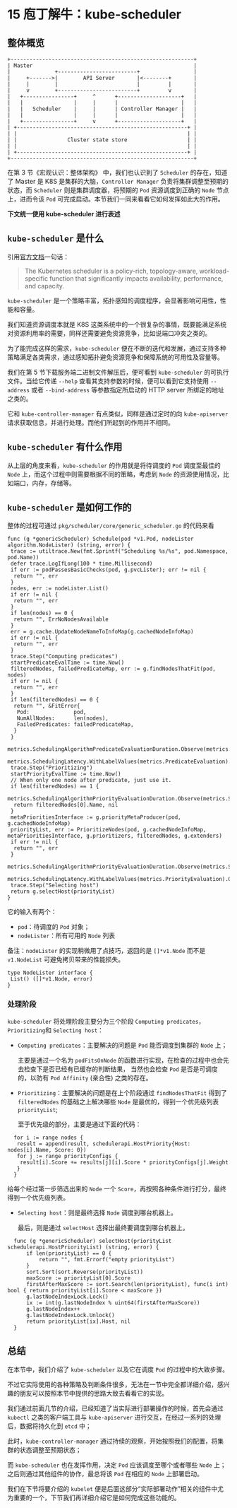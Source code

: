 # 15 庖丁解牛：kube-scheduler

## 整体概览

```
+----------------------------------------------------------+          
| Master                                                   |          
|              +-------------------------+                 |          
|     +------->|        API Server       |<--------+       |          
|     |        |                         |         |       |          
|     v        +-------------------------+         v       |          
|   +----------------+     ^      +--------------------+   |          
|   |                |     |      |                    |   |          
|   |   Scheduler    |     |      | Controller Manager |   |          
|   |                |     |      |                    |   |          
|   +----------------+     v      +--------------------+   |          
| +------------------------------------------------------+ |          
| |                                                      | |          
| |                Cluster state store                   | |          
| |                                                      | |          
| +------------------------------------------------------+ |          
+----------------------------------------------------------+          
```

在第 3 节《宏观认识：整体架构》 中，我们也认识到了 `Scheduler` 的存在，知道了 Master 是 K8S 是集群的大脑，`Controller Manager` 负责将集群调整至预期的状态，而 `Scheduler` 则是集群调度器，将预期的 `Pod` 资源调度到正确的 `Node` 节点上，进而令该 `Pod` 可完成启动。本节我们一同来看看它如何发挥如此大的作用。

**下文统一使用 kube-scheduler 进行表述**

## `kube-scheduler` 是什么

引用[官方文档](https://kubernetes.io/docs/reference/command-line-tools-reference/kube-scheduler/)一句话：

> The Kubernetes scheduler is a policy-rich, topology-aware, workload-specific function that significantly impacts availability, performance, and capacity.

`kube-scheduler` 是一个策略丰富，拓扑感知的调度程序，会显著影响可用性，性能和容量。

我们知道资源调度本就是 K8S 这类系统中的一个很复杂的事情，既要能满足系统对资源利用率的需要，同样还需要避免资源竞争，比如说端口冲突之类的。

为了能完成这样的需求，`kube-scheduler` 便在不断的迭代和发展，通过支持多种策略满足各类需求，通过感知拓扑避免资源竞争和保障系统的可用性及容量等。

我们在第 5 节下载服务端二进制文件解压后，便可看到 `kube-scheduler` 的可执行文件。当给它传递 `--help` 查看其支持参数的时候，便可以看到它支持使用 `--address` 或者 `--bind-address` 等参数指定所启动的 HTTP server 所绑定的地址之类的。

它和 `kube-controller-manager` 有点类似，同样是通过定时的向 `kube-apiserver` 请求获取信息，并进行处理。而他们所起到的作用并不相同。

## `kube-scheduler` 有什么作用

从上层的角度来看，`kube-scheduler` 的作用就是将待调度的 `Pod` 调度至最佳的 `Node` 上，而这个过程中则需要根据不同的策略，考虑到 `Node` 的资源使用情况，比如端口，内存，存储等。

## `kube-scheduler` 是如何工作的

整体的过程可通过 `pkg/scheduler/core/generic_scheduler.go` 的代码来看

```
func (g *genericScheduler) Schedule(pod *v1.Pod, nodeLister algorithm.NodeLister) (string, error) {
 trace := utiltrace.New(fmt.Sprintf("Scheduling %s/%s", pod.Namespace, pod.Name))
 defer trace.LogIfLong(100 * time.Millisecond)
 if err := podPassesBasicChecks(pod, g.pvcLister); err != nil {
  return "", err
 }
 nodes, err := nodeLister.List()
 if err != nil {
  return "", err
 }
 if len(nodes) == 0 {
  return "", ErrNoNodesAvailable
 }
 err = g.cache.UpdateNodeNameToInfoMap(g.cachedNodeInfoMap)
 if err != nil {
  return "", err
 }
 trace.Step("Computing predicates")
 startPredicateEvalTime := time.Now()
 filteredNodes, failedPredicateMap, err := g.findNodesThatFit(pod, nodes)
 if err != nil {
  return "", err
 }
 if len(filteredNodes) == 0 {
  return "", &FitError{
   Pod:              pod,
   NumAllNodes:      len(nodes),
   FailedPredicates: failedPredicateMap,
  }
 }
 metrics.SchedulingAlgorithmPredicateEvaluationDuration.Observe(metrics.SinceInMicroseconds(startPredicateEvalTime))
 metrics.SchedulingLatency.WithLabelValues(metrics.PredicateEvaluation).Observe(metrics.SinceInSeconds(startPredicateEvalTime))
 trace.Step("Prioritizing")
 startPriorityEvalTime := time.Now()
 // When only one node after predicate, just use it.
 if len(filteredNodes) == 1 {
  metrics.SchedulingAlgorithmPriorityEvaluationDuration.Observe(metrics.SinceInMicroseconds(startPriorityEvalTime))
  return filteredNodes[0].Name, nil
 }
 metaPrioritiesInterface := g.priorityMetaProducer(pod, g.cachedNodeInfoMap)
 priorityList, err := PrioritizeNodes(pod, g.cachedNodeInfoMap, metaPrioritiesInterface, g.prioritizers, filteredNodes, g.extenders)
 if err != nil {
  return "", err
 }
 metrics.SchedulingAlgorithmPriorityEvaluationDuration.Observe(metrics.SinceInMicroseconds(startPriorityEvalTime))
 metrics.SchedulingLatency.WithLabelValues(metrics.PriorityEvaluation).Observe(metrics.SinceInSeconds(startPriorityEvalTime))
 trace.Step("Selecting host")
 return g.selectHost(priorityList)
}
```

它的输入有两个：

- `pod`：待调度的 `Pod` 对象；
- `nodeLister`：所有可用的 `Node` 列表

备注：`nodeLister` 的实现稍微用了点技巧，返回的是 `[]*v1.Node` 而不是 `v1.NodeList` 可避免拷贝带来的性能损失。

```
type NodeLister interface {
 List() ([]*v1.Node, error)
}
```

### 处理阶段

`kube-scheduler` 将处理阶段主要分为三个阶段 `Computing predicates`，`Prioritizing`和 `Selecting host`：

- `Computing predicates`：主要解决的问题是 `Pod` 能否调度到集群的 `Node` 上；

  主要是通过一个名为 `podFitsOnNode` 的函数进行实现，在检查的过程中也会先去检查下是否已经有已缓存的判断结果， 当然也会检查 `Pod` 是否是可调度的，以防有 `Pod Affinity` (亲合性) 之类的存在。

- `Prioritizing`：主要解决的问题是在上个阶段通过 `findNodesThatFit` 得到了 `filteredNodes` 的基础之上解决哪些 `Node` 是最优的，得到一个优先级列表 `priorityList`;

  至于优先级的部分，主要是通过下面的代码：

```
  for i := range nodes {
   result = append(result, schedulerapi.HostPriority{Host: nodes[i].Name, Score: 0})
   for j := range priorityConfigs {
    result[i].Score += results[j][i].Score * priorityConfigs[j].Weight
   }
  }
```

  给每个经过第一步筛选出来的 `Node` 一个 `Score`，再按照各种条件进行打分，最终得到一个优先级列表。

- `Selecting host`：则是最终选择 `Node` 调度到哪台机器上。

  最后，则是通过 `selectHost` 选择出最终要调度到哪台机器上。

```
  func (g *genericScheduler) selectHost(priorityList schedulerapi.HostPriorityList) (string, error) {
      if len(priorityList) == 0 {
          return "", fmt.Errorf("empty priorityList")
      }
      sort.Sort(sort.Reverse(priorityList))
      maxScore := priorityList[0].Score
      firstAfterMaxScore := sort.Search(len(priorityList), func(i int) bool { return priorityList[i].Score < maxScore })
      g.lastNodeIndexLock.Lock()
      ix := int(g.lastNodeIndex % uint64(firstAfterMaxScore))
      g.lastNodeIndex++
      g.lastNodeIndexLock.Unlock()
      return priorityList[ix].Host, nil
  }
```

## 总结

在本节中，我们介绍了 `kube-scheduler` 以及它在调度 `Pod` 的过程中的大致步骤。

不过它实际使用的各种策略及判断条件很多，无法在一节中完全都详细介绍，感兴趣的朋友可以按照本节中提供的思路大致去看看它的实现。

我们通过前面几节的介绍，已经知道了当实际进行部署操作的时候，首先会通过 `kubectl` 之类的客户端工具与 `kube-apiserver` 进行交互，在经过一系列的处理后，数据将持久化到 `etcd` 中；

此时，`kube-controller-manager` 通过持续的观察，开始按照我们的配置，将集群的状态调整至预期状态；

而 `kube-scheduler` 也在发挥作用，决定 `Pod` 应该调度至哪个或者哪些 `Node` 上；之后则通过其他组件的协作，最总将该 `Pod` 在相应的 `Node` 上部署启动。

我们在下节将要介绍的 `kubelet` 便是后面这部分“实际部署动作”相关的组件中尤为重要的一个，下节我们再详细介绍它是如何完成这些功能的。
